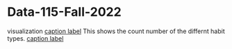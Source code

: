# Data-115-Fall-2022
visualization
[caption label](https://raw.githubusercontent.com/gabiisaak/Data-115-Fall-2022/main/data115%20fish.png)
This shows the count number of the differnt habit types. 
[caption label]()
